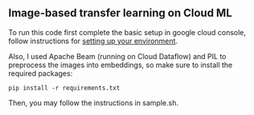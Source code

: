 Image-based transfer learning on Cloud ML
--------------------------------------------------

To run this code first complete the basic setup in google cloud console, follow instructions for [setting up your environment](https://cloud.google.com/ml/docs/how-tos/getting-set-up).

Also, I used Apache Beam (running on Cloud Dataflow) and PIL to preprocess the images into embeddings, so make sure to install the required packages:
```
pip install -r requirements.txt
```

Then, you may follow the instructions in sample.sh.
